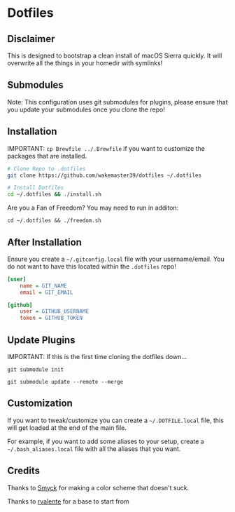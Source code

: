 # Dotfiles

## Disclaimer

This is designed to bootstrap a clean install of macOS Sierra quickly.
It will overwrite all the things in your homedir with symlinks!

## Submodules

Note: This configuration uses git submodules for plugins, please ensure that you update your submodules once you clone the repo!

## Installation

IMPORTANT: `cp Brewfile ../.Brewfile` if you want to customize the packages that are installed.

``` bash
# Clone Repo to .dotfiles
git clone https://github.com/wakemaster39/dotfiles ~/.dotfiles

# Install Dotfiles
cd ~/.dotfiles && ./install.sh
```

Are you a Fan of Freedom? You may need to run in additon:
```
cd ~/.dotfiles && ./freedom.sh
```

## After Installation

Ensure you create a `~/.gitconfig.local` file with your username/email.
You do not want to have this located within the `.dotfiles` repo!

``` ini
[user]
	name = GIT_NAME
	email = GIT_EMAIL

[github]
	user = GITHUB_USERNAME
	token = GITHUB_TOKEN
```

## Update Plugins

IMPORTANT: If this is the first time cloning the dotfiles down...

```
git submodule init
```

```
git submodule update --remote --merge
```

## Customization

If you want to tweak/customize you can create a `~/.DOTFILE.local` file, this will get loaded at the end of the main file.

For example, if you want to add some aliases to your setup, create a `~/.bash_aliases.local` file with all the aliases that you want.


## Credits

Thanks to [Smyck](http://color.smyck.org) for making a color scheme that doesn't suck.

Thanks to [rvalente](https://github.com/rvalente/dotfiles/blob/master/README.md) for a base to start from
